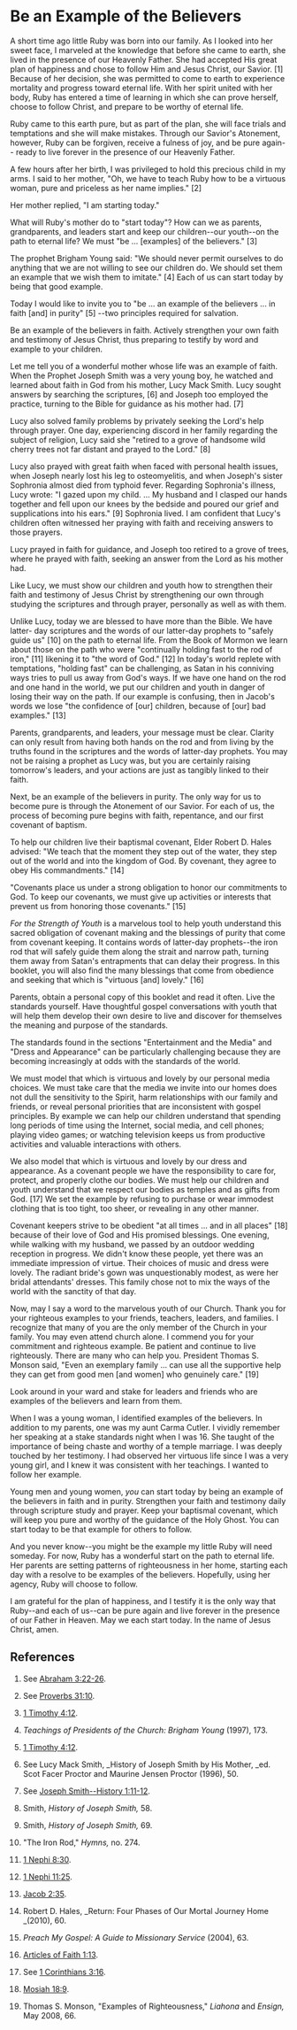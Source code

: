 # Be an Example of the Believers

A short time ago little Ruby was born into our family. As I looked into her
sweet face, I marveled at the knowledge that before she came to earth, she
lived in the presence of our Heavenly Father. She had accepted His great plan
of happiness and chose to follow Him and Jesus Christ, our Savior. [1]
Because of her decision, she was permitted to come to earth to experience
mortality and progress toward eternal life. With her spirit united with her
body, Ruby has entered a time of learning in which she can prove herself,
choose to follow Christ, and prepare to be worthy of eternal life.

Ruby came to this earth pure, but as part of the plan, she will face trials
and temptations and she will make mistakes. Through our Savior's Atonement,
however, Ruby can be forgiven, receive a fulness of joy, and be pure again--
ready to live forever in the presence of our Heavenly Father.

A few hours after her birth, I was privileged to hold this precious child in
my arms. I said to her mother, "Oh, we have to teach Ruby how to be a virtuous
woman, pure and priceless as her name implies." [2]

Her mother replied, "I am starting today."

What will Ruby's mother do to "start today"? How can we as parents,
grandparents, and leaders start and keep our children--our youth--on the path
to eternal life? We must "be ... [examples] of the believers." [3]

The prophet Brigham Young said: "We should never permit ourselves to do
anything that we are not willing to see our children do. We should set them an
example that we wish them to imitate." [4]  Each of us can start today by
being that good example.

Today I would like to invite you to "be ... an example of the believers ... in
faith [and] in purity" [5] --two principles required for salvation.

Be an example of the believers in faith. Actively strengthen your own faith
and testimony of Jesus Christ, thus preparing to testify by word and example
to your children.

Let me tell you of a wonderful mother whose life was an example of faith. When
the Prophet Joseph Smith was a very young boy, he watched and learned about
faith in God from his mother, Lucy Mack Smith. Lucy sought answers by
searching the scriptures, [6]  and Joseph too employed the practice, turning
to the Bible for guidance as his mother had. [7]

Lucy also solved family problems by privately seeking the Lord's help through
prayer. One day, experiencing discord in her family regarding the subject of
religion, Lucy said she "retired to a grove of handsome wild cherry trees not
far distant and prayed to the Lord." [8]

Lucy also prayed with great faith when faced with personal health issues, when
Joseph nearly lost his leg to osteomyelitis, and when Joseph's sister
Sophronia almost died from typhoid fever. Regarding Sophronia's illness, Lucy
wrote: "I gazed upon my child. ... My husband and I clasped our hands together
and fell upon our knees by the bedside and poured our grief and supplications
into his ears." [9]  Sophronia lived. I am confident that Lucy's children
often witnessed her praying with faith and receiving answers to those prayers.

Lucy prayed in faith for guidance, and Joseph too retired to a grove of trees,
where he prayed with faith, seeking an answer from the Lord as his mother had.

Like Lucy, we must show our children and youth how to strengthen their faith
and testimony of Jesus Christ by strengthening our own through studying the
scriptures and through prayer, personally as well as with them.

Unlike Lucy, today we are blessed to have more than the Bible. We have latter-
day scriptures and the words of our latter-day prophets to "safely guide us"
[10]  on the path to eternal life. From the Book of Mormon we learn about
those on the path who were "continually holding fast to the rod of iron," [11]
likening it to "the word of God." [12]  In today's world replete with
temptations, "holding fast" can be challenging, as Satan in his conniving ways
tries to pull us away from God's ways. If we have one hand on the rod and one
hand in the world, we put our children and youth in danger of losing their way
on the path. If our example is confusing, then in Jacob's words we lose "the
confidence of [our] children, because of [our] bad examples." [13]

Parents, grandparents, and leaders, your message must be clear. Clarity can
only result from having both hands on the rod and from living by the truths
found in the scriptures and the words of latter-day prophets. You may not be
raising a prophet as Lucy was, but you are certainly raising tomorrow's
leaders, and your actions are just as tangibly linked to their faith.

Next, be an example of the believers in purity. The only way for us to become
pure is through the Atonement of our Savior. For each of us, the process of
becoming pure begins with faith, repentance, and our first covenant of
baptism.

To help our children live their baptismal covenant, Elder Robert D. Hales
advised: "We teach that the moment they step out of the water, they step out
of the world and into the kingdom of God. By covenant, they agree to obey His
commandments." [14]

"Covenants place us under a strong obligation to honor our commitments to God.
To keep our covenants, we must give up activities or interests that prevent us
from honoring those covenants." [15]

_For the Strength of Youth_ is a marvelous tool to help youth understand this
sacred obligation of covenant making and the blessings of purity that come
from covenant keeping. It contains words of latter-day prophets--the iron rod
that will safely guide them along the strait and narrow path, turning them
away from Satan's entrapments that can delay their progress. In this booklet,
you will also find the many blessings that come from obedience and seeking
that which is "virtuous [and] lovely." [16]

Parents, obtain a personal copy of this booklet and read it often. Live the
standards yourself. Have thoughtful gospel conversations with youth that will
help them develop their own desire to live and discover for themselves the
meaning and purpose of the standards.

The standards found in the sections "Entertainment and the Media" and "Dress
and Appearance" can be particularly challenging because they are becoming
increasingly at odds with the standards of the world.

We must model that which is virtuous and lovely by our personal media choices.
We must take care that the media we invite into our homes does not dull the
sensitivity to the Spirit, harm relationships with our family and friends, or
reveal personal priorities that are inconsistent with gospel principles. By
example we can help our children understand that spending long periods of time
using the Internet, social media, and cell phones; playing video games; or
watching television keeps us from productive activities and valuable
interactions with others.

We also model that which is virtuous and lovely by our dress and appearance.
As a covenant people we have the responsibility to care for, protect, and
properly clothe our bodies. We must help our children and youth understand
that we respect our bodies as temples and as gifts from God. [17]  We set the
example by refusing to purchase or wear immodest clothing that is too tight,
too sheer, or revealing in any other manner.

Covenant keepers strive to be obedient "at all times ... and in all places" [18]
because of their love of God and His promised blessings. One evening, while
walking with my husband, we passed by an outdoor wedding reception in
progress. We didn't know these people, yet there was an immediate impression
of virtue. Their choices of music and dress were lovely. The radiant bride's
gown was unquestionably modest, as were her bridal attendants' dresses. This
family chose not to mix the ways of the world with the sanctity of that day.

Now, may I say a word to the marvelous youth of our Church. Thank you for your
righteous examples to your friends, teachers, leaders, and families. I
recognize that many of you are the only member of the Church in your family.
You may even attend church alone. I commend you for your commitment and
righteous example. Be patient and continue to live righteously. There are many
who can help you. President Thomas S. Monson said, "Even an exemplary family ...
can use all the supportive help they can get from good men [and women] who
genuinely care." [19]

Look around in your ward and stake for leaders and friends who are examples of
the believers and learn from them.

When I was a young woman, I identified examples of the believers. In addition
to my parents, one was my aunt Carma Cutler. I vividly remember her speaking
at a stake standards night when I was 16. She taught of the importance of
being chaste and worthy of a temple marriage. I was deeply touched by her
testimony. I had observed her virtuous life since I was a very young girl, and
I knew it was consistent with her teachings. I wanted to follow her example.

Young men and young women, _you_ can start today by being an example of the
believers in faith and in purity. Strengthen your faith and testimony daily
through scripture study and prayer. Keep your baptismal covenant, which will
keep you pure and worthy of the guidance of the Holy Ghost. You can start
today to be that example for others to follow.

And you never know--you might be the example my little Ruby will need someday.
For now, Ruby has a wonderful start on the path to eternal life. Her parents
are setting patterns of righteousness in her home, starting each day with a
resolve to be examples of the believers. Hopefully, using her agency, Ruby
will choose to follow.

I am grateful for the plan of happiness, and I testify it is the only way that
Ruby--and each of us--can be pure again and live forever in the presence of
our Father in Heaven. May we each start today. In the name of Jesus Christ,
amen.

## References

  1.  See [Abraham 3:22-26](https://www.lds.org/scriptures/pgp/abr/3.22-26?lang=eng#21).

  2.  See [Proverbs 31:10](https://www.lds.org/scriptures/ot/prov/31.10?lang=eng#9).

  3.   [1 Timothy 4:12](https://www.lds.org/scriptures/nt/1-tim/4.12?lang=eng#11).

  4.   _Teachings of Presidents of the Church: Brigham Young_ (1997), 173.

  5.   [1 Timothy 4:12](https://www.lds.org/scriptures/nt/1-tim/4.12?lang=eng#11).

  6.  See Lucy Mack Smith, _History of Joseph Smith by His Mother, _ed. Scot Facer Proctor and Maurine Jensen Proctor (1996), 50.

  7.  See [Joseph Smith--History 1:11-12](https://www.lds.org/scriptures/pgp/js-h/1.11-12?lang=eng#10).

  8.  Smith, _History of Joseph Smith,_ 58.

  9.  Smith, _History of Joseph Smith,_ 69.

  10.  "The Iron Rod," _Hymns,_ no. 274.

  11.   [1 Nephi 8:30](https://www.lds.org/scriptures/bofm/1-ne/8.30?lang=eng#29).

  12.   [1 Nephi 11:25](https://www.lds.org/scriptures/bofm/1-ne/11.25?lang=eng#24).

  13.   [Jacob 2:35](https://www.lds.org/scriptures/bofm/jacob/2.35?lang=eng#34).

  14.  Robert D. Hales, _Return: Four Phases of Our Mortal Journey Home _(2010), 60.

  15.   _Preach My Gospel: A Guide to Missionary Service_ (2004), 63.

  16.   [Articles of Faith 1:13](https://www.lds.org/scriptures/pgp/a-of-f/1.13?lang=eng#12).

  17.  See [1 Corinthians 3:16](https://www.lds.org/scriptures/nt/1-cor/3.16?lang=eng#15).

  18.   [Mosiah 18:9](https://www.lds.org/scriptures/bofm/mosiah/18.9?lang=eng#8).

  19.  Thomas S. Monson, "Examples of Righteousness," _Liahona_ and _Ensign,_ May 2008, 66.

